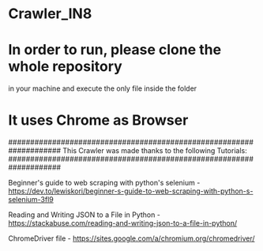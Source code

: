 # Crawler_IN8

# In order to run, please clone the whole repository 
in your machine and execute the only file inside the folder
# It uses Chrome as Browser

####################################################################
This Crawler was made thanks to the following Tutorials: 
####################################################################

Beginner's guide to web scraping with python's selenium - 
https://dev.to/lewiskori/beginner-s-guide-to-web-scraping-with-python-s-selenium-3fl9

Reading and Writing JSON to a File in Python - 
https://stackabuse.com/reading-and-writing-json-to-a-file-in-python/

ChromeDriver file - 
https://sites.google.com/a/chromium.org/chromedriver/ 
